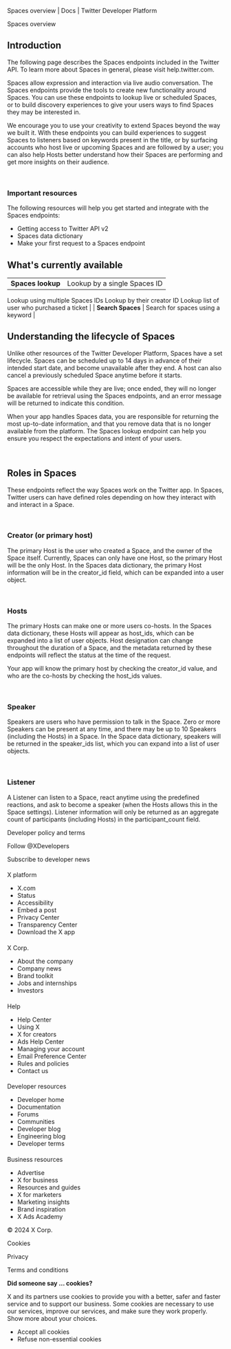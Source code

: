 



Spaces overview | Docs | Twitter Developer Platform 





































































































Spaces overview



Introduction
------------


The following page describes the Spaces endpoints included in the Twitter API. To learn more about Spaces in general, please visit help.twitter.com. 


Spaces allow expression and interaction via live audio conversation. The Spaces endpoints provide the tools to create new functionality around Spaces. You can use these endpoints to lookup live or scheduled Spaces, or to build discovery experiences to give your users ways to find Spaces they may be interested in.


We encourage you to use your creativity to extend Spaces beyond the way we built it. With these endpoints you can build experiences to suggest Spaces to listeners based on keywords present in the title, or by surfacing accounts who host live or upcoming Spaces and are followed by a user; you can also help Hosts better understand how their Spaces are performing and get more insights on their audience.  

 


### Important resources


The following resources will help you get started and integrate with the Spaces endpoints:


* Getting access to Twitter API v2
* Spaces data dictionary
* Make your first request to a Spaces endpoint


What's currently available
--------------------------




|  |  |
| --- | --- |
| **Spaces lookup** | Lookup by a single Spaces ID
Lookup using multiple Spaces IDs
Lookup by their creator ID
Lookup list of user who purchased a ticket |
| **Search Spaces** | Search for spaces using a keyword |



Understanding the lifecycle of Spaces
--------------------------------------


Unlike other resources of the Twitter Developer Platform, Spaces have a set lifecycle. Spaces can be scheduled up to 14 days in advance of their intended start date, and become unavailable after they end. A host can also cancel a previously scheduled Space anytime before it starts.


Spaces are accessible while they are live; once ended, they will no longer be available for retrieval using the Spaces endpoints, and an error message will be returned to indicate this condition.


When your app handles Spaces data, you are responsible for returning the most up-to-date information, and that you remove data that is no longer available from the platform. The Spaces lookup endpoint can help you ensure you respect the expectations and intent of your users.  

 


Roles in Spaces
---------------


These endpoints reflect the way Spaces work on the Twitter app. In Spaces, Twitter users can have defined roles depending on how they interact with and interact in a Space.  

 


### Creator (or primary host)


The primary Host is the user who created a Space, and the owner of the Space itself. Currently, Spaces can only have one Host, so the primary Host will be the only Host. In the Spaces data dictionary, the primary Host information will be in the creator\_id field, which can be expanded into a user object.  

 


### Hosts


The primary Hosts can make one or more users co-hosts. In the Spaces data dictionary, these Hosts will appear as host\_ids, which can be expanded into a list of user objects. Host designation can change throughout the duration of a Space, and the metadata returned by these endpoints will reflect the status at the time of the request.


Your app will know the primary host by checking the creator\_id value, and who are the co-hosts by checking the host\_ids values.  

 


### Speaker


Speakers are users who have permission to talk in the Space. Zero or more Speakers can be present at any time, and there may be up to 10 Speakers (including the Hosts) in a Space. In the Space data dictionary, speakers will be returned in the speaker\_ids list, which you can expand into a list of user objects.  

 


### Listener


A Listener can listen to a Space, react anytime using the predefined reactions, and ask to become a speaker (when the Hosts allows this in the Space settings). Listener information will only be returned as an aggregate count of participants (including Hosts) in the participant\_count field.  





















Developer policy and terms


Follow @XDevelopers


Subscribe to developer news












#### 
 X platform


* X.com
* Status
* Accessibility
* Embed a post
* Privacy Center
* Transparency Center
* Download the X app




#### 
 X Corp.


* About the company
* Company news
* Brand toolkit
* Jobs and internships
* Investors




#### 
 Help


* Help Center
* Using X
* X for creators
* Ads Help Center
* Managing your account
* Email Preference Center
* Rules and policies
* Contact us




#### 
 Developer resources


* Developer home
* Documentation
* Forums
* Communities
* Developer blog
* Engineering blog
* Developer terms




#### 
 Business resources


* Advertise
* X for business
* Resources and guides
* X for marketers
* Marketing insights
* Brand inspiration
* X Ads Academy









 © 2024 X Corp.
 


Cookies


Privacy


Terms and conditions






















**Did someone say … cookies?**  
  


 X and its partners use cookies to provide you with a better, safer and
 faster service and to support our business. Some cookies are necessary to use
 our services, improve our services, and make sure they work properly.
 Show more about your choices.


 




* Accept all cookies
* Refuse non-essential cookies















